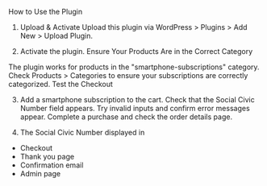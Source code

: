 How to Use the Plugin
1. Upload & Activate
Upload this plugin via WordPress > Plugins > Add New > Upload Plugin.

2. Activate the plugin.
Ensure Your Products Are in the Correct Category

The plugin works for products in the "smartphone-subscriptions" category.
Check Products > Categories to ensure your subscriptions are correctly categorized.
Test the Checkout

3. Add a smartphone subscription to the cart.
Check that the Social Civic Number field appears.
Try invalid inputs and confirm error messages appear.
Complete a purchase and check the order details page.

4. The Social Civic Number  displayed in
- Checkout
- Thank you page
- Confirmation email
- Admin page
